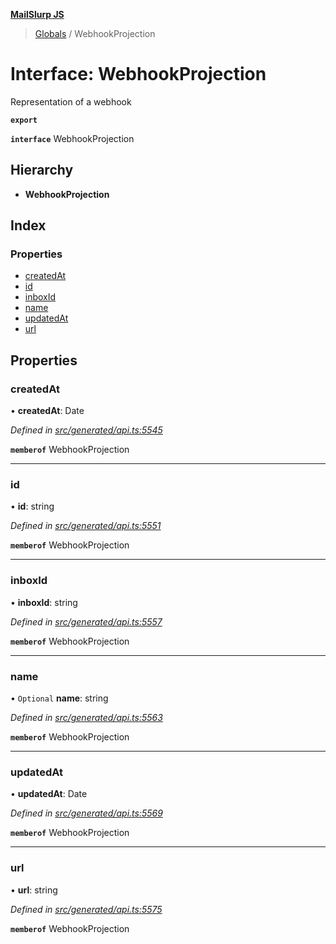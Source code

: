 **[MailSlurp JS](../README.md)**

> [Globals](../README.md) / WebhookProjection

# Interface: WebhookProjection

Representation of a webhook

**`export`** 

**`interface`** WebhookProjection

## Hierarchy

* **WebhookProjection**

## Index

### Properties

* [createdAt](webhookprojection.md#createdat)
* [id](webhookprojection.md#id)
* [inboxId](webhookprojection.md#inboxid)
* [name](webhookprojection.md#name)
* [updatedAt](webhookprojection.md#updatedat)
* [url](webhookprojection.md#url)

## Properties

### createdAt

•  **createdAt**: Date

*Defined in [src/generated/api.ts:5545](https://github.com/mailslurp/mailslurp-client/blob/05090ce/src/generated/api.ts#L5545)*

**`memberof`** WebhookProjection

___

### id

•  **id**: string

*Defined in [src/generated/api.ts:5551](https://github.com/mailslurp/mailslurp-client/blob/05090ce/src/generated/api.ts#L5551)*

**`memberof`** WebhookProjection

___

### inboxId

•  **inboxId**: string

*Defined in [src/generated/api.ts:5557](https://github.com/mailslurp/mailslurp-client/blob/05090ce/src/generated/api.ts#L5557)*

**`memberof`** WebhookProjection

___

### name

• `Optional` **name**: string

*Defined in [src/generated/api.ts:5563](https://github.com/mailslurp/mailslurp-client/blob/05090ce/src/generated/api.ts#L5563)*

**`memberof`** WebhookProjection

___

### updatedAt

•  **updatedAt**: Date

*Defined in [src/generated/api.ts:5569](https://github.com/mailslurp/mailslurp-client/blob/05090ce/src/generated/api.ts#L5569)*

**`memberof`** WebhookProjection

___

### url

•  **url**: string

*Defined in [src/generated/api.ts:5575](https://github.com/mailslurp/mailslurp-client/blob/05090ce/src/generated/api.ts#L5575)*

**`memberof`** WebhookProjection
